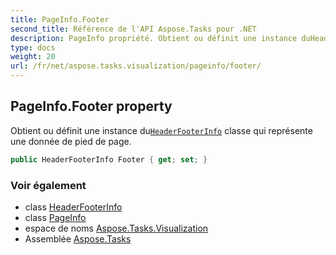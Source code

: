 ```yaml
---
title: PageInfo.Footer
second_title: Référence de l'API Aspose.Tasks pour .NET
description: PageInfo propriété. Obtient ou définit une instance duHeaderFooterInfo classe qui représente une donnée de pied de page.
type: docs
weight: 20
url: /fr/net/aspose.tasks.visualization/pageinfo/footer/
---
```

## PageInfo.Footer property

Obtient ou définit une instance du[`HeaderFooterInfo`](../../headerfooterinfo/) classe qui représente une donnée de pied de page.

```csharp
public HeaderFooterInfo Footer { get; set; }
```

### Voir également

* class [HeaderFooterInfo](../../headerfooterinfo/)
* class [PageInfo](../)
* espace de noms [Aspose.Tasks.Visualization](../../pageinfo/)
* Assemblée [Aspose.Tasks](../../../)


